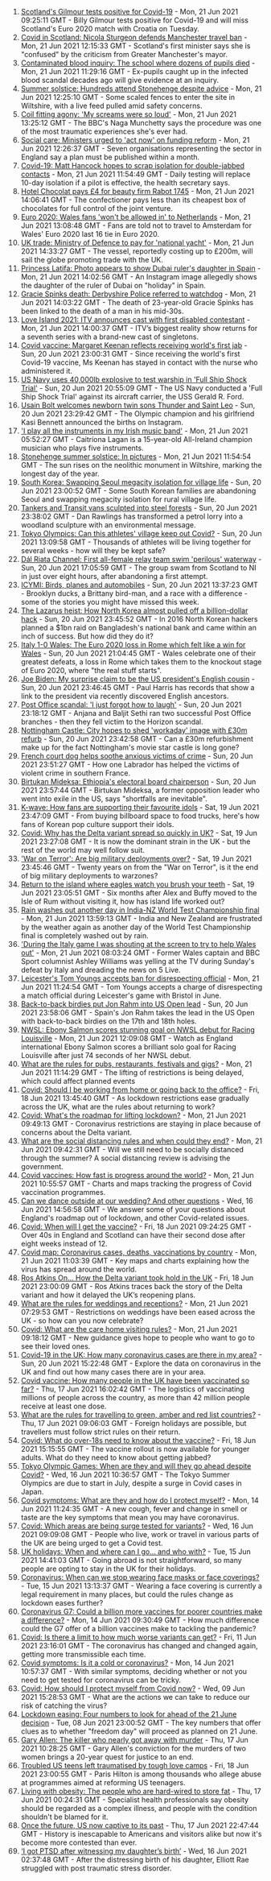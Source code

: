 1. [Scotland's Gilmour tests positive for Covid-19](https://www.bbc.co.uk/sport/football/57551368) - Mon, 21 Jun 2021 09:25:11 GMT - Billy Gilmour tests positive for Covid-19 and will miss Scotland's Euro 2020 match with Croatia on Tuesday.
2. [Covid in Scotland: Nicola Sturgeon defends Manchester travel ban](https://www.bbc.co.uk/news/uk-scotland-57551236) - Mon, 21 Jun 2021 12:15:33 GMT - Scotland's first minister says she is "confused" by the criticism from Greater Manchester's mayor.
3. [Contaminated blood inquiry: The school where dozens of pupils died](https://www.bbc.co.uk/news/uk-57547366) - Mon, 21 Jun 2021 11:29:16 GMT - Ex-pupils caught up in the infected blood scandal decades ago will give evidence at an inquiry.
4. [Summer solstice: Hundreds attend Stonehenge despite advice](https://www.bbc.co.uk/news/uk-england-wiltshire-57550606) - Mon, 21 Jun 2021 12:25:10 GMT - Some scaled fences to enter the site in Wiltshire, with a live feed pulled amid safety concerns.
5. [Coil fitting agony: 'My screams were so loud'](https://www.bbc.co.uk/news/health-57551641) - Mon, 21 Jun 2021 13:25:12 GMT - The BBC's Naga Munchetty says the procedure was one of the most traumatic experiences she's ever had.
6. [Social care: Ministers urged to 'act now' on funding reform](https://www.bbc.co.uk/news/uk-politics-57552287) - Mon, 21 Jun 2021 12:26:37 GMT - Seven organisations representing the sector in England say a plan must be published within a month.
7. [Covid-19: Matt Hancock hopes to scrap isolation for double-jabbed contacts](https://www.bbc.co.uk/news/uk-57552793) - Mon, 21 Jun 2021 11:54:49 GMT - Daily testing will replace 10-day isolation if a pilot is effective, the health secretary says.
8. [Hotel Chocolat pays £4 for beauty firm Rabot 1745](https://www.bbc.co.uk/news/business-57552277) - Mon, 21 Jun 2021 14:06:41 GMT - The confectioner pays less than its cheapest box of chocolates for full control of the joint venture.
9. [Euro 2020: Wales fans 'won't be allowed in' to Netherlands](https://www.bbc.co.uk/news/uk-wales-57556248) - Mon, 21 Jun 2021 13:08:48 GMT - Fans are told not to travel to Amsterdam for Wales' Euro 2020 last 16 tie in Euro 2020.
10. [UK trade: Ministry of Defence to pay for 'national yacht'](https://www.bbc.co.uk/news/uk-politics-57556938) - Mon, 21 Jun 2021 14:33:27 GMT - The vessel, reportedly costing up to £200m, will sail the globe promoting trade with the UK.
11. [Princess Latifa: Photo appears to show Dubai ruler's daughter in Spain](https://www.bbc.co.uk/news/world-middle-east-57556558) - Mon, 21 Jun 2021 14:02:56 GMT - An Instagram image allegedly shows the daughter of the ruler of Dubai on "holiday" in Spain.
12. [Gracie Spinks death: Derbyshire Police referred to watchdog](https://www.bbc.co.uk/news/uk-england-derbyshire-57553573) - Mon, 21 Jun 2021 14:03:22 GMT - The death of 23-year-old Gracie Spinks has been linked to the death of a man in his mid-30s.
13. [Love Island 2021: ITV announces cast with first disabled contestant](https://www.bbc.co.uk/news/newsbeat-57556175) - Mon, 21 Jun 2021 14:00:37 GMT - ITV’s biggest reality show returns for a seventh series with a brand-new cast of singletons.
14. [Covid vaccine: Margaret Keenan reflects receiving world's first jab](https://www.bbc.co.uk/news/health-57532766) - Sun, 20 Jun 2021 23:00:31 GMT - Since receiving the world's first Covid-19 vaccine, Ms Keenan has stayed in contact with the nurse who administered it.
15. [US Navy uses 40,000lb explosive to test warship in 'Full Ship Shock Trial'](https://www.bbc.co.uk/news/world-us-canada-57547885) - Sun, 20 Jun 2021 20:55:09 GMT - The US Navy conducted a 'Full Ship Shock Trial' against its aircraft carrier, the USS Gerald R. Ford.
16. [Usain Bolt welcomes newborn twin sons Thunder and Saint Leo](https://www.bbc.co.uk/news/world-latin-america-57549202) - Sun, 20 Jun 2021 23:29:42 GMT - The Olympic champion and his girlfriend Kasi Bennett announced the births on Instagram.
17. ['I play all the instruments in my Irish music band'](https://www.bbc.co.uk/news/uk-northern-ireland-57510337) - Mon, 21 Jun 2021 05:52:27 GMT - Caitríona Lagan is a 15-year-old All-Ireland champion musician who plays five instruments.
18. [Stonehenge summer solstice: In pictures](https://www.bbc.co.uk/news/uk-england-wiltshire-57552777) - Mon, 21 Jun 2021 11:54:54 GMT - The sun rises on the neolithic monument in Wiltshire, marking the longest day of the year.
19. [South Korea: Swapping Seoul megacity isolation for village life](https://www.bbc.co.uk/news/world-asia-57513600) - Sun, 20 Jun 2021 23:00:52 GMT - Some South Korean families are abandoning Seoul and swapping megacity isolation for rural village life.
20. [Tankers and Transit vans sculpted into steel forests](https://www.bbc.co.uk/news/entertainment-arts-57513965) - Sun, 20 Jun 2021 23:38:02 GMT - Dan Rawlings has transformed a petrol lorry into a woodland sculpture with an environmental message.
21. [Tokyo Olympics: Can this athletes' village keep out Covid?](https://www.bbc.co.uk/news/world-asia-57546256) - Sun, 20 Jun 2021 13:09:58 GMT - Thousands of athletes will be living together for several weeks - how will they be kept safe?
22. [Dál Riata Channel: First all-female relay team swim 'perilous' waterway](https://www.bbc.co.uk/news/uk-northern-ireland-57543609) - Sun, 20 Jun 2021 17:05:59 GMT - The group swam from Scotland to NI in just over eight hours, after abandoning a first attempt.
23. [ICYMI: Birds, planes and automobiles](https://www.bbc.co.uk/news/world-57532638) - Sun, 20 Jun 2021 13:37:23 GMT - Brooklyn ducks, a Brittany bird-man, and a race with a difference - some of the stories you might have missed this week.
24. [The Lazarus heist: How North Korea almost pulled off a billion-dollar hack](https://www.bbc.co.uk/news/stories-57520169) - Sun, 20 Jun 2021 23:45:52 GMT - In 2016 North Korean hackers planned a $1bn raid on Bangladesh's national bank and came within an inch of success. But how did they do it?
25. [Italy 1-0 Wales: The Euro 2020 loss in Rome which felt like a win for Wales](https://www.bbc.co.uk/sport/football/57548582) - Sun, 20 Jun 2021 21:04:45 GMT - Wales celebrate one of their greatest defeats, a loss in Rome which takes them to the knockout stage of Euro 2020, where "the real stuff starts".
26. [Joe Biden: My surprise claim to be the US president's English cousin](https://www.bbc.co.uk/news/world-us-canada-57496834) - Sun, 20 Jun 2021 23:46:45 GMT - Paul Harris has records that show a link to the president via recently discovered English ancestors.
27. [Post Office scandal: 'I just forgot how to laugh'](https://www.bbc.co.uk/news/business-57523644) - Sun, 20 Jun 2021 23:18:12 GMT - Anjana and Baljit Sethi ran two successful Post Office branches - then they fell victim to the Horizon scandal.
28. [Nottingham Castle: City hopes to shed 'workaday' image with £30m refurb](https://www.bbc.co.uk/news/uk-england-nottinghamshire-57490256) - Sun, 20 Jun 2021 23:42:58 GMT - Can a £30m refurbishment make up for the fact Nottingham's movie star castle is long gone?
29. [French court dog helps soothe anxious victims of crime](https://www.bbc.co.uk/news/world-europe-57481565) - Sun, 20 Jun 2021 23:51:27 GMT - How one Labrador has helped the victims of violent crime in southern France.
30. [Birtukan Mideksa: Ethiopia's electoral board chairperson](https://www.bbc.co.uk/news/world-africa-57486959) - Sun, 20 Jun 2021 23:57:44 GMT - Birtukan Mideksa, a former opposition leader who went into exile in the US, says "shortfalls are inevitable".
31. [K-wave: How fans are supporting their favourite idols](https://www.bbc.co.uk/news/world-57489720) - Sat, 19 Jun 2021 23:47:09 GMT - From buying billboard space to food trucks, here's how fans of Korean pop culture support their idols.
32. [Covid: Why has the Delta variant spread so quickly in UK?](https://www.bbc.co.uk/news/health-57489740) - Sat, 19 Jun 2021 23:27:08 GMT - It is now the dominant strain in the UK - but the rest of the world may well follow suit.
33. ['War on Terror': Are big military deployments over?](https://www.bbc.co.uk/news/world-asia-57489095) - Sat, 19 Jun 2021 23:45:46 GMT - Twenty years on from the "War on Terror", is it the end of big military deployments to warzones?
34. [Return to the island where eagles watch you brush your teeth](https://www.bbc.co.uk/news/uk-scotland-highlands-islands-57407880) - Sat, 19 Jun 2021 23:05:51 GMT - Six months after Alex and Buffy moved to the Isle of Rum without visiting it, how has island life worked out?
35. [Rain washes out another day in India-NZ World Test Championship final](https://www.bbc.co.uk/sport/cricket/57552987) - Mon, 21 Jun 2021 13:59:13 GMT - India and New Zealand are frustrated by the weather again as another day of the World Test Championship final is completely washed out by rain.
36. ['During the Italy game I was shouting at the screen to try to help Wales out'](https://www.bbc.co.uk/sport/football/57547903) - Mon, 21 Jun 2021 08:03:24 GMT - Former Wales captain and BBC Sport columnist Ashley Williams was yelling at the TV during Sunday's defeat by Italy and dreading the news on 5 Live.
37. [Leicester's Tom Youngs accepts ban for disrespecting official](https://www.bbc.co.uk/sport/rugby-union/57554547) - Mon, 21 Jun 2021 11:24:54 GMT - Tom Youngs accepts a charge of disrespecting a match official during Leicester's game with Bristol in June.
38. [Back-to-back birdies put Jon Rahm into US Open lead](https://www.bbc.co.uk/sport/av/golf/57549374) - Sun, 20 Jun 2021 23:58:06 GMT - Spain's Jon Rahm takes the lead in the US Open with back-to-back birdies on the 17th and 18th holes.
39. [NWSL: Ebony Salmon scores stunning goal on NWSL debut for Racing Louisville](https://www.bbc.co.uk/sport/av/football/57553286) - Mon, 21 Jun 2021 12:09:08 GMT - Watch as England international Ebony Salmon scores a brilliant solo goal for Racing Louisville after just 74 seconds of her NWSL debut.
40. [What are the rules for pubs, restaurants, festivals and gigs?](https://www.bbc.co.uk/news/business-52977388) - Mon, 21 Jun 2021 11:14:29 GMT - The lifting of restrictions is being delayed, which could affect planned events
41. [Covid: Should I be working from home or going back to the office?](https://www.bbc.co.uk/news/business-52567567) - Fri, 18 Jun 2021 13:45:40 GMT - As lockdown restrictions ease gradually across the UK, what are the rules about returning to work?
42. [Covid: What's the roadmap for lifting lockdown?](https://www.bbc.co.uk/news/explainers-52530518) - Mon, 21 Jun 2021 09:49:13 GMT - Coronavirus restrictions are staying in place because of concerns about the Delta variant.
43. [What are the social distancing rules and when could they end?](https://www.bbc.co.uk/news/uk-51506729) - Mon, 21 Jun 2021 09:42:31 GMT - Will we still need to be socially distanced through the summer? A social distancing review is advising the government.
44. [Covid vaccines: How fast is progress around the world?](https://www.bbc.co.uk/news/world-56237778) - Mon, 21 Jun 2021 10:55:57 GMT - Charts and maps tracking the progress of Covid vaccination programmes.
45. [Can we dance outside at our wedding? And other questions](https://www.bbc.co.uk/news/world-asia-china-51176409) - Wed, 16 Jun 2021 14:56:58 GMT - We answer some of your questions about England's roadmap out of lockdown, and other Covid-related issues.
46. [Covid: When will I get the vaccine?](https://www.bbc.co.uk/news/health-55045639) - Fri, 18 Jun 2021 09:24:25 GMT - Over 40s in England and Scotland can have their second dose after eight weeks instead of 12.
47. [Covid map: Coronavirus cases, deaths, vaccinations by country](https://www.bbc.co.uk/news/world-51235105) - Mon, 21 Jun 2021 11:03:39 GMT - Key maps and charts explaining how the virus has spread around the world.
48. [Ros Atkins On… How the Delta variant took hold in the UK](https://www.bbc.co.uk/news/health-57532764) - Fri, 18 Jun 2021 23:00:09 GMT - Ros Atkins traces back the story of the Delta variant and how it delayed the UK’s reopening plans.
49. [What are the rules for weddings and receptions?](https://www.bbc.co.uk/news/explainers-52811509) - Mon, 21 Jun 2021 07:29:53 GMT - Restrictions on weddings have been eased across the UK - so how can you now celebrate?
50. [Covid: What are the care home visiting rules?](https://www.bbc.co.uk/news/explainers-53503712) - Mon, 21 Jun 2021 09:18:12 GMT - New guidance gives hope to people who want to go to see their loved ones.
51. [Covid-19 in the UK: How many coronavirus cases are there in my area?](https://www.bbc.co.uk/news/uk-51768274) - Sun, 20 Jun 2021 15:22:48 GMT - Explore the data on coronavirus in the UK and find out how many cases there are in your area.
52. [Covid vaccine: How many people in the UK have been vaccinated so far?](https://www.bbc.co.uk/news/health-55274833) - Thu, 17 Jun 2021 16:02:42 GMT - The logistics of vaccinating millions of people across the country, as more than 42 million people receive at least one dose.
53. [What are the rules for travelling to green, amber and red list countries?](https://www.bbc.co.uk/news/explainers-52544307) - Thu, 17 Jun 2021 09:06:03 GMT - Foreign holidays are possible, but travellers must follow strict rules on their return.
54. [Covid: What do over-18s need to know about the vaccine?](https://www.bbc.co.uk/news/health-57273875) - Fri, 18 Jun 2021 15:15:55 GMT - The vaccine rollout is now available for younger adults. What do they need to know about getting jabbed?
55. [Tokyo Olympic Games: When are they and will they go ahead despite Covid?](https://www.bbc.co.uk/news/world-asia-57240044) - Wed, 16 Jun 2021 10:36:57 GMT - The Tokyo Summer Olympics are due to start in July, despite a surge in Covid cases in Japan.
56. [Covid symptoms: What are they and how do I protect myself?](https://www.bbc.co.uk/news/health-51048366) - Mon, 14 Jun 2021 11:24:35 GMT - A new cough, fever and change in smell or taste are the key symptoms that mean you may have coronavirus.
57. [Covid: Which areas are being surge tested for variants?](https://www.bbc.co.uk/news/explainers-54872039) - Wed, 16 Jun 2021 09:09:08 GMT - People who live, work or travel in various parts of the UK are being urged to get a Covid test.
58. [UK holidays: When and where can I go... and who with?](https://www.bbc.co.uk/news/explainers-52646738) - Tue, 15 Jun 2021 14:41:03 GMT - Going abroad is not straightforward, so many people are opting to stay in the UK for their holidays.
59. [Coronavirus: When can we stop wearing face masks or face coverings?](https://www.bbc.co.uk/news/health-51205344) - Tue, 15 Jun 2021 13:13:37 GMT - Wearing a face covering is currently a legal requirement in many places, but could the rules change as lockdown eases further?
60. [Coronavirus G7: Could a billion more vaccines for poorer countries make a difference?](https://www.bbc.co.uk/news/57427877) - Mon, 14 Jun 2021 09:30:49 GMT - How much difference could the G7 offer of a billion vaccines make to tackling the pandemic?
61. [Covid: Is there a limit to how much worse variants can get?](https://www.bbc.co.uk/news/health-57431420) - Fri, 11 Jun 2021 23:16:01 GMT - The coronavirus has changed and changed again, getting more transmissible each time.
62. [Covid symptoms: Is it a cold or coronavirus?](https://www.bbc.co.uk/news/health-54145299) - Mon, 14 Jun 2021 10:57:37 GMT - With similar symptoms, deciding whether or not you need to get tested for coronavirus can be tricky.
63. [Covid: How should I protect myself from Covid now?](https://www.bbc.co.uk/news/health-57087517) - Wed, 09 Jun 2021 15:28:53 GMT - What are the actions we can take to reduce our risk of catching the virus?
64. [Lockdown easing: Four numbers to look for ahead of the 21 June decision](https://www.bbc.co.uk/news/57403888) - Tue, 08 Jun 2021 23:00:52 GMT - The key numbers that offer clues as to whether "freedom day" will proceed as planned on 21 June.
65. [Gary Allen: The killer who nearly got away with murder](https://www.bbc.co.uk/news/uk-england-57331321) - Thu, 17 Jun 2021 10:28:25 GMT - Gary Allen's conviction for the murders of two women brings a 20-year quest for justice to an end.
66. [Troubled US teens left traumatised by tough love camps](https://www.bbc.co.uk/news/world-us-canada-57442175) - Fri, 18 Jun 2021 23:00:55 GMT - Paris Hilton is among thousands who allege abuse at programmes aimed at reforming US teenagers.
67. [Living with obesity: The people who are hard-wired to store fat](https://www.bbc.co.uk/news/uk-57419041) - Thu, 17 Jun 2021 00:24:31 GMT - Specialist health professionals say obesity should be regarded as a complex illness, and people with the condition shouldn't be blamed for it.
68. [Once the future, US now captive to its past](https://www.bbc.co.uk/news/world-us-canada-57517781) - Thu, 17 Jun 2021 22:47:44 GMT - History is inescapable to Americans and visitors alike but now it's become more contested than ever.
69. [‘I got PTSD after witnessing my daughter’s birth’](https://www.bbc.co.uk/news/stories-57442294) - Wed, 16 Jun 2021 02:37:48 GMT - After the distressing birth of his daughter, Elliott Rae struggled with post traumatic stress disorder.
